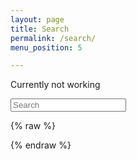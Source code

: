 ```yaml
---
layout: page
title: Search
permalink: /search/
menu_position: 5

---
```


Currently not working

<form class="pure-form" action="/search" method="get">

  <input type="text" id="search-query" name="q" placeholder="Search" autocomplete="off">
</form>


<section id="search-results" style="display: none;"> </section>

{% raw %}
<script id="search-results-template" type="text/mustache">
  {{#entries}}
    <article>
      <h3>
        {{#date}}<small><time datetime="{{pubdate}}" pubdate>{{displaydate}}</time></small>{{/date}}
        <a href="{{url}}">{{title}}</a>
      </h3>
      {{#is_post}}
      <ul>
        {{#tags}}<li>{{.}} </li>{{/tags}}
      </ul>
      {{/is_post}}
    </article>
  {{/entries}}
</script>
{% endraw %}

<script src="/js/search.js" type="text/javascript" charset="utf-8"></script>

<script type="text/javascript">
  $(function() {
    $('#search-query').lunrSearch({
      indexUrl  : '/js/index.json',           // url for the .json file containing search index data
      results   : '#search-results',          // selector for containing search results element
      template  : '#search-results-template', // selector for Mustache.js template
      titleMsg  : '<h1>Search results<h1>',   // message attached in front of results (can be empty)
      emptyMsg  : '<p>Nothing found.</p>'     // shown message if search returns no results
    });
  });
</script>
